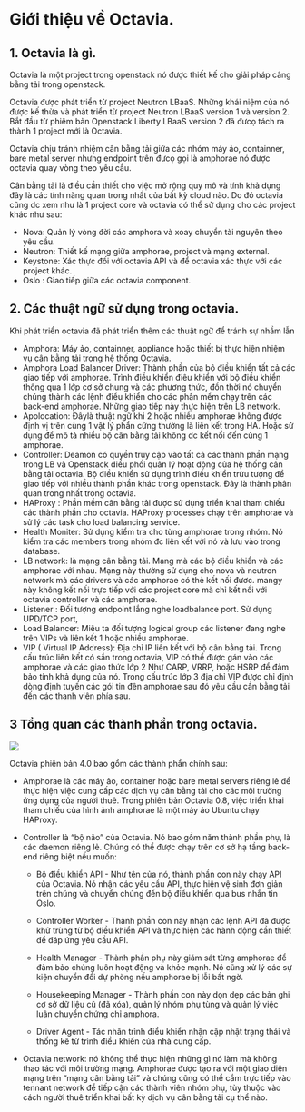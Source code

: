 # Giới thiệu về Octavia.


## 1. Octavia là gì.


Octavia là một project trong openstack nó được thiết kế cho giải pháp câng bằng tải trong openstack.

Octavia được phát triển từ project Neutron LBaaS. Những khái niệm của nó được kế thừa và phát triển từ project Neutron LBaaS version 1 và version 2. Bắt đầu từ phiêm bản Openstack Liberty  LBaaS version 2 đã đưcọ tách ra thành 1 project mới là Octavia.

Octavia chịu tránh nhiệm cân bằng tải giữa các nhóm máy ảo, containner, bare metal server nhưng endpoint trên đưcọ gọi là amphorae nó được octavia quay vòng theo yêu cầu.

Cân bằng tải là điều cần thiết cho việc mở rộng quy mô và tính khả dụng đây là các tính năng quan trong nhất của bất kỳ cloud nào. Do đó octavia cũng dc xem như là 1 project core và octavia có thể sử dụng cho các project khác như sau:
- Nova: Quản lý vòng đời các amphora và xoay chuyển tài nguyên theo yêu cầu.
- Neutron: Thiết kế mạng  giữa amphorae, project và mạng external.
- Keystone: Xác thực đối với octavia API và để octavia xác thực với các project khác.
- Oslo : Giao tiếp giữa các octavia component.

## 2. Các thuật ngữ sử dụng trong octavia.
Khi phát triển octavia đã phát triển thêm các thuật ngữ để tránh sự nhầm lẫn

- Amphora: Máy ảo, containner, appliance  hoặc thiết bị thực hiện nhiệm vụ cân bằng tải trong hệ thống Octavia.
- Amphora Load Balancer Driver: Thành phần của bộ điều khiển tất cả các giao tiếp với amphorae. Trình điều khiển điêu khiển  với bộ điều khiển thông qua 1 lớp cơ sở chung và các phương thức, đồn thời nó chuyển chúng thành các lệnh điều khiển cho các phần mềm chạy trên các back-end  amphorae. Những giao tiếp này thực hiện trên LB network.
- Apolocation:  Đâylà thuật ngữ khi 2 hoặc nhiều amphorae không được định vị trên cùng 1 vật lý phần cứng thường là liên kết trong HA. Hoặc sử dụng  để mô tả nhiều bộ cân bằng tải không dc kết nối đến cùng 1 amphorae.
- Controller: Deamon có quyền truy cập vào tất cả các thành phần mạng trong LB và Openstack điều phối quản lý hoạt động của hệ thống cân bằng tải octavia. Bộ điều khiển sử dụng trình điều khiển trừu tượng  để giao tiếp với  nhiều thành phần khác trong openstack. Đây là thành phân quan trong nhất trong octavia.
- HAProxy : Phần mềm cân bằng tải được sử dụng triển khai tham chiếu các thành phần cho octavia. HAProxy processes chạy trên amphorae và sử lý các task  cho load balancing service.
- Health Moniter: Sử dụng  kiểm tra cho từng amphorae trong nhóm. Nó kiểm tra các members trong nhóm đc liên kết với nó và lưu vào trong database.
- LB network: là  mạng cân bằng tải. Mạng mà các bộ điều khiển  và các amphorae với nhau. Mạng này thường sử dụng cho nova và neutron network mà các drivers và các amphorae có thẻ kết nối đươc. mangy này không kết nối trực tiếp với các project core mà chỉ kết nối với octavia controller và các amphorae. 
- Listener : Đối tượng endpoint lắng nghe loadbalance port. Sử dụng UPD/TCP port, 
- Load Balancer: Miêu ta đối tượng  logical  group các listener đang nghe trên VIPs và liên kết 1 hoặc nhiều amphorae.
- VIP ( Virtual IP Address): Địa chỉ IP liên kết với bộ cân bằng tải. Trong cấu trúc liên kết có sắn trong octavia, VIP có thể được gán vào các amphorae và các giao thức lớp 2 Như CARP, VRRP, hoặc HSRP để đảm bảo tính khả dụng của nó. Trong cấu trúc lớp 3 địa chỉ VIP được chỉ định dòng định tuyến các gói tin đên amphorae sau đó yêu cầu cần bằng tải đến các thanh viên phía sau.

## 3 Tổng quan các thành phần trong octavia.

![](otimg/octavia-component-overview.svg)

Octavia phiên bản 4.0 bao gồm các thành phần chính sau:

- Amphorae là các máy ảo, container  hoặc bare metal servers riêng lẻ để thực hiện việc cung cấp các dịch vụ cân bằng tải cho các môi trường ứng dụng của người thuê. Trong phiên bản Octavia 0.8, việc triển khai tham chiếu của hình ảnh amphorae là một máy ảo Ubuntu chạy HAProxy.

- Controller là “bộ não” của Octavia. Nó bao gồm năm thành phần phụ, là các daemon riêng lẻ. Chúng có thể được chạy trên cơ sở hạ tầng back-end riêng biệt nếu muốn:

    - Bộ điều khiển API - Như tên của nó, thành phần con này chạy API của Octavia. Nó nhận các yêu cầu API, thực hiện vệ sinh đơn giản trên chúng và chuyển chúng đến bộ điều khiển qua bus nhắn tin Oslo.

    - Controller Worker - Thành phần con này nhận các lệnh API đã được khử trùng từ bộ điều khiển API và thực hiện các hành động cần thiết để đáp ứng yêu cầu API.

    - Health Manager  - Thành phần phụ này giám sát từng amphorae để đảm bảo chúng luôn hoạt động và khỏe mạnh. Nó cũng xử lý các sự kiện chuyển đổi dự phòng nếu amphorae bị lỗi bất ngờ.

    - Housekeeping Manager - Thành phần con này dọn dẹp các bản ghi cơ sở dữ liệu cũ (đã xóa), quản lý nhóm phụ tùng và quản lý việc luân chuyển chứng chỉ amphora.

    - Driver Agent - Tác nhân trình điều khiển nhận cập nhật trạng thái và thống kê từ trình điều khiển của nhà cung cấp.

- Octavia network: nó  không thể thực hiện những gì nó làm mà không thao tác với môi trường mạng. Amphorae được tạo ra với một giao diện mạng trên “mạng cân bằng tải” và chúng cũng có thể cắm trực tiếp vào tennant network  để tiếp cận các thành viên nhóm phụ, tùy thuộc vào cách người thuê triển khai bất kỳ dịch vụ cân bằng tải cụ thể nào.